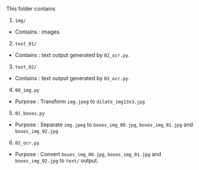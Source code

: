 This folder contains
1.  `img/`
-   Contains : images
2.  `text_01/`
-   Contains : text output generated by `02_ocr.py`.
3.  `text_02/`
-   Contains : text output generated by `03_ocr.py`.
4.  `00_img.py`
-   Purpose :  Transform `img.jpeg` to `dilate_img13x3.jpg`
5.  `01_boxes.py`
-   Purpose : Separate `img.jpeg` to `boxes_img_00.jpg`, `boxes_img_01.jpg` and `boxes_img_02.jpg`
6.  `02_ocr.py`
-   Purpose : Convert `boxes_img_00.jpg`, `boxes_img_01.jpg` and `boxes_img_02.jpg` to `text/` output.
